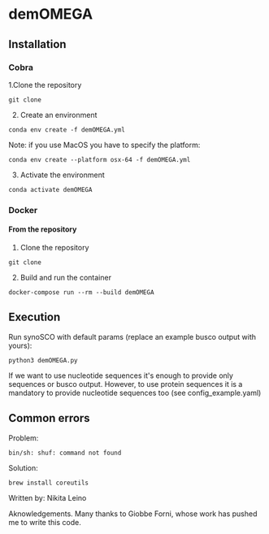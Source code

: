 # demOMEGA

## Installation
### Cobra
1.Clone the repository
```shell
git clone
```
2. Create an environment
```shell
conda env create -f demOMEGA.yml
```
Note: if you use MacOS you have to specify the platform:
```shell
conda env create --platform osx-64 -f demOMEGA.yml
```
3. Activate the environment
```shell
conda activate demOMEGA
```

### Docker
#### From the repository
1. Clone the repository
```shell
git clone
```
2. Build and run the container
```shell
docker-compose run --rm --build demOMEGA
```
## Execution
Run synoSCO with default params (replace an example busco output with yours):
```shell
python3 demOMEGA.py
```

If we want to use nucleotide sequences it's enough to provide
only sequences or busco output. However, to use protein sequences it is a mandatory
to provide nucleotide sequences too (see config_example.yaml)


## Common errors
Problem:
```shell
bin/sh: shuf: command not found
```
Solution:
```shell
brew install coreutils
```



Written by: Nikita Leino

Aknowledgements. Many thanks to Giobbe Forni, whose work has pushed me to write this code.

